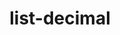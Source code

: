 ---
title: list-decimal

taxonomy:
  tag: links

links:
  headline: Footnotes
  byline:
    text: >
      Sources used in this article:
  type: list-decimal
  items:
    - url: '#'
      text: First Pellentesque lectus gravida blandit
      description: |
        Maecenas vitae congue pharetra ipsum
    - url: '#'
      text: Second ipsum
      description: |
        Maecenas vitae orci feugiat pharetra 
    - url: '#'
      text: Third Phasellus nibh congue
      description: |
        Maecenas vitae orci feugiat pharetra
---